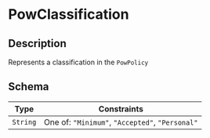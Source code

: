 # PowClassification

## Description
Represents a classification in the `PowPolicy`

## Schema

| Type | Constraints |
| --- | --- |
| `String` | One of: `"Minimum"`, `"Accepted"`, `"Personal"` |

